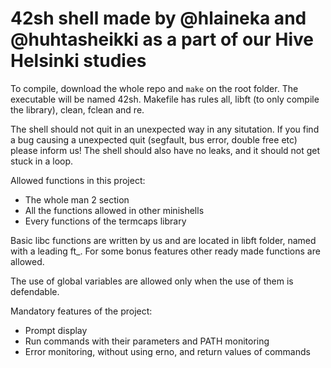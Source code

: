 # 42sh shell made by @hlaineka and @huhtasheikki as a part of our Hive Helsinki studies

To compile, download the whole repo and `make` on the root folder. The executable will be named 42sh.
Makefile has rules all, libft (to only compile the library), clean, fclean and re.

The shell should not quit in an unexpected way in any situtation. If you find a bug causing a unexpected quit (segfault, bus error, double free etc) please inform us! The shell should also have no leaks, and it should not get stuck in a loop.

Allowed functions in this project:
  * The whole man 2 section
  * All the functions allowed in other minishells
  * Every functions of the termcaps library
  
Basic libc functions are written by us and are located in libft folder, named with a leading ft_. For some bonus features other ready made functions are allowed.

The use of global variables are allowed only when the use of them is defendable.

Mandatory features of the project:
  * Prompt display
  * Run commands with their parameters and PATH monitoring
  * Error monitoring, without using erno, and return values of commands
  
